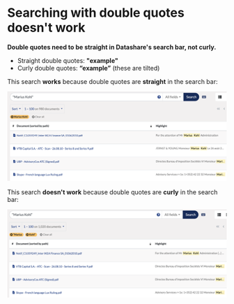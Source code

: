 # Searching with double quotes doesn't work

**Double quotes need to be straight in Datashare's search bar, not curly.**

* Straight double quotes: **"example"**
* Curly double quotes: **“example”** (these are tilted)

This search **works** because double quotes are **straight** in the search bar:

![](<../../../.gitbook/assets/Screenshot 2021-07-08 at 15.15.35 (1) (1).png>)

This search **doesn't work** because double quotes are **curly** in the search bar:

![](<../../../.gitbook/assets/Screenshot 2021-07-08 at 15.13.00.png>)

